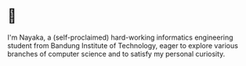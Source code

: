 # 👋

I'm Nayaka, a (self-proclaimed) hard-working informatics engineering student from Bandung Institute of Technology, eager to explore various branches of computer science and to satisfy my personal curiosity.

